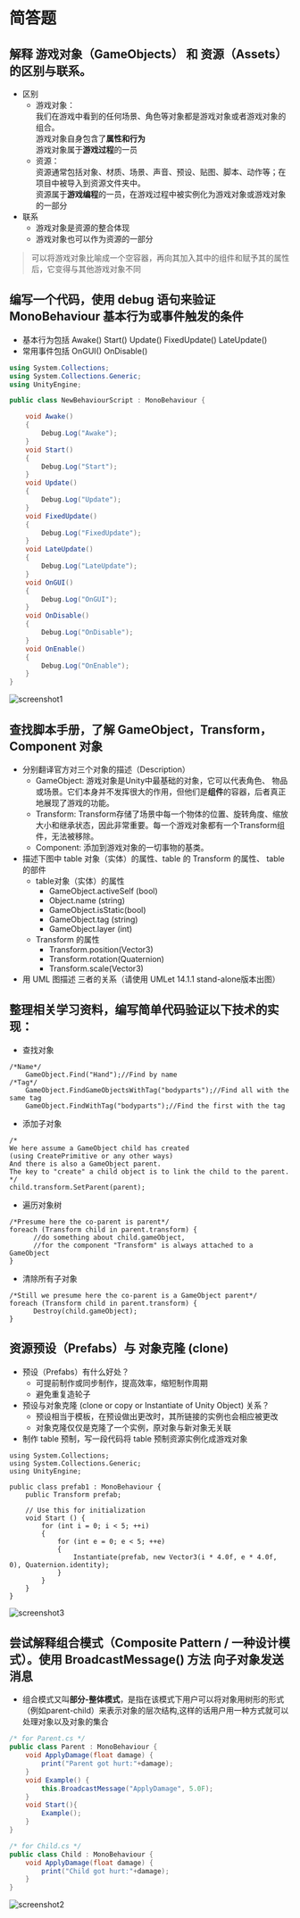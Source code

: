 # 简答题

## 解释 游戏对象（GameObjects） 和 资源（Assets）的区别与联系。

- 区别
	- 游戏对象：<br />我们在游戏中看到的任何场景、角色等对象都是游戏对象或者游戏对象的组合。<br/>游戏对象自身包含了**属性和行为**<br />游戏对象属于**游戏过程**的一员
	- 资源：<br />资源通常包括对象、材质、场景、声音、预设、贴图、脚本、动作等；在项目中被导入到资源文件夹中。<br />资源属于**游戏编程**的一员，在游戏过程中被实例化为游戏对象或游戏对象的一部分
- 联系
	- 游戏对象是资源的整合体现
	- 游戏对象也可以作为资源的一部分

> 可以将游戏对象比喻成一个空容器，再向其加入其中的组件和赋予其的属性后，它变得与其他游戏对象不同

## 编写一个代码，使用 debug 语句来验证 MonoBehaviour 基本行为或事件触发的条件
- 基本行为包括 Awake() Start() Update() FixedUpdate() LateUpdate()
- 常用事件包括 OnGUI() OnDisable() 

```c#
using System.Collections;
using System.Collections.Generic;
using UnityEngine;

public class NewBehaviourScript : MonoBehaviour {

    void Awake()
    {
        Debug.Log("Awake");
    }
    void Start()
    {
        Debug.Log("Start");
    }
    void Update()
    {
        Debug.Log("Update");
    }
    void FixedUpdate()
    {
        Debug.Log("FixedUpdate");
    }
    void LateUpdate()
    {
        Debug.Log("LateUpdate");
    }
    void OnGUI()
    {
        Debug.Log("OnGUI");
    }
    void OnDisable()
    {
        Debug.Log("OnDisable");
    }
    void OnEnable()
    {
        Debug.Log("OnEnable");
    }
}
```
![screenshot1](https://github.com/zys980808/Unity3D/blob/master/Homework/Homework1/basic_concepts/screenshot1.jpg)


## 查找脚本手册，了解 GameObject，Transform，Component 对象	
- 分别翻译官方对三个对象的描述（Description）
	- GameObject: 游戏对象是Unity中最基础的对象，它可以代表角色、 物品或场景。它们本身并不发挥很大的作用，但他们是**组件**的容器，后者真正地展现了游戏的功能。
	- Transform: Transform存储了场景中每一个物体的位置、旋转角度、缩放大小和继承状态，因此非常重要。每一个游戏对象都有一个Transform组件，无法被移除。
	- Component: 添加到游戏对象的一切事物的基类。
- 描述下图中 table 对象（实体）的属性、table 的 Transform 的属性、 table 的部件 
	- table对象（实体）的属性
		- GameObject.activeSelf (bool)
		- Object.name (string)
		- GameObject.isStatic(bool)
		- GameObject.tag (string)
		- GameObject.layer (int)
	- Transform 的属性
		- Transform.position(Vector3)
		- Transform.rotation(Quaternion)
		- Transform.scale(Vector3)
- 用 UML 图描述 三者的关系（请使用 UMLet 14.1.1 stand-alone版本出图）

## 整理相关学习资料，编写简单代码验证以下技术的实现： 
- 查找对象
	

```
/*Name*/
	GameObject.Find("Hand");//Find by name
/*Tag*/
	GameObject.FindGameObjectsWithTag("bodyparts");//Find all with the same tag
	GameObject.FindWithTag("bodyparts");//Find the first with the tag

```

- 添加子对象
```
/*
We here assume a GameObject child has created 
(using CreatePrimitive or any other ways)
And there is also a GameObject parent.
The key to "create" a child object is to link the child to the parent.
*/	
child.transform.SetParent(parent);
```
- 遍历对象树
```
/*Presume here the co-parent is parent*/
foreach (Transform child in parent.transform) {
      //do something about child.gameObject, 
      //for the component "Transform" is always attached to a GameObject
}
```
- 清除所有子对象
```
/*Still we presume here the co-parent is a GameObject parent*/
foreach (Transform child in parent.transform) {
      Destroy(child.gameObject);
}
```

## 资源预设（Prefabs）与 对象克隆 (clone) 
- 预设（Prefabs）有什么好处？
	- 可提前制作或同步制作，提高效率，缩短制作周期
	- 避免重复造轮子
- 预设与对象克隆 (clone or copy or Instantiate of Unity Object) 关系？
	- 预设相当于模板，在预设做出更改时，其所链接的实例也会相应被更改
	- 对象克隆仅仅是克隆了一个实例，原对象与新对象无关联
- 制作 table 预制，写一段代码将 table 预制资源实例化成游戏对象
```
using System.Collections;
using System.Collections.Generic;
using UnityEngine;

public class prefab1 : MonoBehaviour {
    public Transform prefab;

    // Use this for initialization
    void Start () {
        for (int i = 0; i < 5; ++i)
        {
            for (int e = 0; e < 5; ++e)
            {
                Instantiate(prefab, new Vector3(i * 4.0f, e * 4.0f, 0), Quaternion.identity);
            }
        }
    }
}

```
![screenshot3](https://github.com/zys980808/Unity3D/blob/master/Homework/Homework1/basic_concepts/screenshot3.jpg)

## 尝试解释组合模式（Composite Pattern / 一种设计模式）。使用 BroadcastMessage() 方法 向子对象发送消息

-	组合模式又叫**部分-整体模式**，是指在该模式下用户可以将对象用树形的形式（例如parent-child）来表示对象的层次结构,这样的话用户用一种方式就可以处理对象以及对象的集合

```c#
/* for Parent.cs */
public class Parent : MonoBehaviour {
    void ApplyDamage(float damage) {
        print("Parent got hurt:"+damage);
    }
    void Example() {
		this.BroadcastMessage("ApplyDamage", 5.0F);
    }
    void Start(){
		Example();
	}
}

/* for Child.cs */
public class Child : MonoBehaviour {
    void ApplyDamage(float damage) {
        print("Child got hurt:"+damage);
    }
}
```
![screenshot2](https://github.com/zys980808/Unity3D/blob/master/Homework/Homework1/basic_concepts/screenshot2.jpg)
